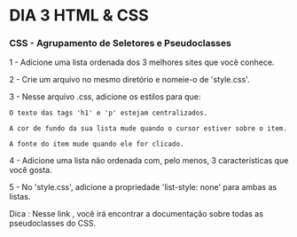 # DIA 3 HTML & CSS


### CSS - Agrupamento de Seletores e Pseudoclasses

1 - Adicione uma lista ordenada dos 3 melhores sites que você conhece.

2 - Crie um arquivo no mesmo diretório e nomeie-o de 'style.css'.

3 - Nesse arquivo .css, adicione os estilos para que:

    O texto das tags 'h1' e 'p' estejam centralizados.

    A cor de fundo da sua lista mude quando o cursor estiver sobre o item.

    A fonte do item mude quando ele for clicado.
    
4 - Adicione uma lista não ordenada com, pelo menos, 3 características que você gosta.

5 - No 'style.css', adicione a propriedade 'list-style: none' para ambas as listas.

Dica : Nesse link , você irá encontrar a documentação sobre todas as pseudoclasses do CSS.